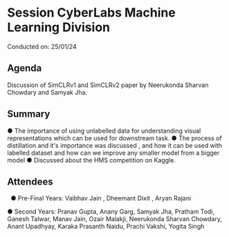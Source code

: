 # Session CyberLabs Machine Learning Division
Conducted on: 25/01/24
 
## Agenda
Discussion of SimCLRv1 and SimCLRv2 paper by Neerukonda Sharvan Chowdary and Samyak Jha.
 
## Summary
● The importance of using unlabelled data for understanding visual representations which can be used for downstream task.
● The process of distillation and it's importance was discussed , and how it can be used with labelled dataset and how can we improve any smaller model from a bigger model
● Discussed about the HMS competition on Kaggle.
 
## Attendees
 
● Pre-Final Years: Vaibhav Jain , Dheemant Dixit , Aryan Rajani 

● Second Years: Pranav Gupta, Anany Garg, Samyak Jha, Pratham Todi, Ganesh Talwar, Manav Jain, Ozair Malakji, Neerukonda Sharvan Chowdary, Anant Upadhyay, Karaka Prasanth Naidu, Prachi Vakshi, Yogita Singh
